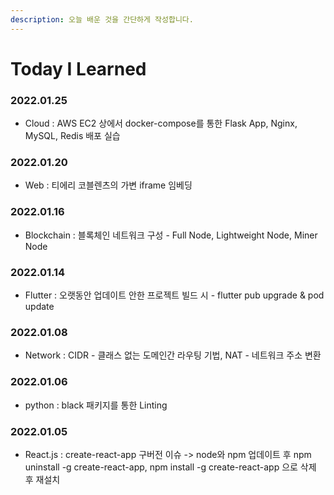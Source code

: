 ```yaml
---
description: 오늘 배운 것을 간단하게 작성합니다.
---
```


# Today I Learned

### 2022.01.25

* Cloud : AWS EC2 상에서 docker-compose를 통한 Flask App, Nginx, MySQL, Redis 배포 실습&#x20;

### 2022.01.20

* Web : 티에리 코블렌츠의 가변 iframe 임베딩&#x20;

### 2022.01.16

* Blockchain : 블록체인 네트워크 구성 - Full Node, Lightweight Node, Miner Node

### 2022.01.14

* Flutter : 오랫동안 업데이트 안한 프로젝트 빌드 시 - flutter pub upgrade & pod update

### 2022.01.08

* Network : CIDR - 클래스 없는 도메인간 라우팅 기법, NAT - 네트워크 주소 변환

### 2022.01.06

* python : black 패키지를 통한 Linting

### 2022.01.05

* React.js : create-react-app 구버전 이슈 -> node와 npm 업데이트 후 npm uninstall -g create-react-app, npm install -g create-react-app 으로 삭제 후 재설치
